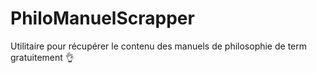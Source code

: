 # PhiloManuelScrapper
Utilitaire pour récupérer le contenu des manuels de philosophie de term gratuitement 👌
